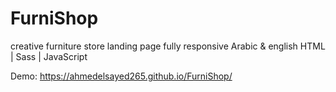 # FurniShop

creative furniture store landing page fully responsive Arabic & english HTML | Sass | JavaScript

Demo: https://ahmedelsayed265.github.io/FurniShop/
